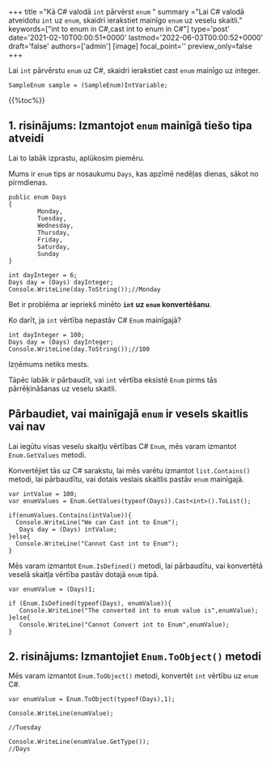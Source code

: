 +++
title   ="Kā C# valodā `int` pārvērst `enum` "
summary ="Lai C# valodā atveidotu `int` uz `enum`, skaidri ierakstiet mainīgo `enum` uz veselu skaitli."
keywords=["int to enum in C#,cast int to enum in C#"]
type='post'
date='2021-02-10T00:00:51+0000'
lastmod='2022-06-03T00:00:52+0000'
draft='false'
authors=['admin']
[image]
focal_point=''
preview_only=false
+++

Lai `int` pārvērstu `enum` uz C#, skaidri ierakstiet cast `enum` mainīgo uz integer.

```
SampleEnum sample = (SampleEnum)IntVariable;
```

{{%toc%}}

## 1. risinājums: Izmantojot `enum` mainīgā tiešo tipa atveidi

Lai to labāk izprastu, aplūkosim piemēru.

Mums ir `enum` tips ar nosaukumu `Days`, kas apzīmē nedēļas dienas, sākot no pirmdienas.

```
public enum Days
{
        Monday,  
        Tuesday,  
        Wednesday,  
        Thursday,  
        Friday,  
        Saturday,  
        Sunday
}

int dayInteger = 6;
Days day = (Days) dayInteger;
Console.WriteLine(day.ToString());//Monday
```

Bet ir problēma ar iepriekš minēto **`int` uz `enum` konvertēšanu**.

Ko darīt, ja `int` vērtība nepastāv C# `Enum` mainīgajā?

```
int dayInteger = 100;
Days day = (Days) dayInteger;
Console.WriteLine(day.ToString());//100
```

Izņēmums netiks mests.

Tāpēc labāk ir pārbaudīt, vai `int` vērtība eksistē `Enum` pirms tās pārrēķināšanas uz veselu skaitli.

## Pārbaudiet, vai mainīgajā `enum` ir vesels skaitlis vai nav

Lai iegūtu visas veselu skaitļu vērtības C# `Enum`, mēs varam izmantot `Enum.GetValues` metodi.

Konvertējiet tās uz C# sarakstu, lai mēs varētu izmantot `list.Contains()` metodi, lai pārbaudītu, vai dotais veslais skaitlis pastāv `enum` mainīgajā.

```
var intValue = 100;
var enumValues = Enum.GetValues(typeof(Days)).Cast<int>().ToList();

if(enumValues.Contains(intValue)){
  Console.WriteLine("We can Cast int to Enum");  
   Days day = (Days) intValue;
}else{
  Console.WriteLine("Cannot Cast int to Enum");
}

```
Mēs varam izmantot `Enum.IsDefined()` metodi, lai pārbaudītu, vai konvertētā veselā skaitļa vērtība pastāv dotajā `enum` tipā.  

```
var enumValue = (Days)1;

if (Enum.IsDefined(typeof(Days), enumValue)){
   Console.WriteLine("The converted int to enum value is",enumValue);
}else{
   Console.WriteLine("Cannot Convert int to Enum",enumValue);
}
```


## 2. risinājums: Izmantojiet `Enum.ToObject()` metodi

Mēs varam izmantot `Enum.ToObject()` metodi, konvertēt `int` vērtību uz `enum` C#.

```
var enumValue = Enum.ToObject(typeof(Days),1);

Console.WriteLine(enumValue);

//Tuesday

Console.WriteLine(enumValue.GetType());
//Days

```





